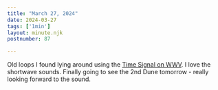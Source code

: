 ```yaml
---
title: "March 27, 2024"
date: 2024-03-27
tags: ['1min']
layout: minute.njk
postnumber: 87

---
```


Old loops I found lying around using the [Time Signal on WWV](https://www.nist.gov/pml/time-and-frequency-division/time-distribution/radio-station-wwv). I love the shortwave sounds. Finally going to see the 2nd Dune tomorrow - really looking forward to the sound. 

